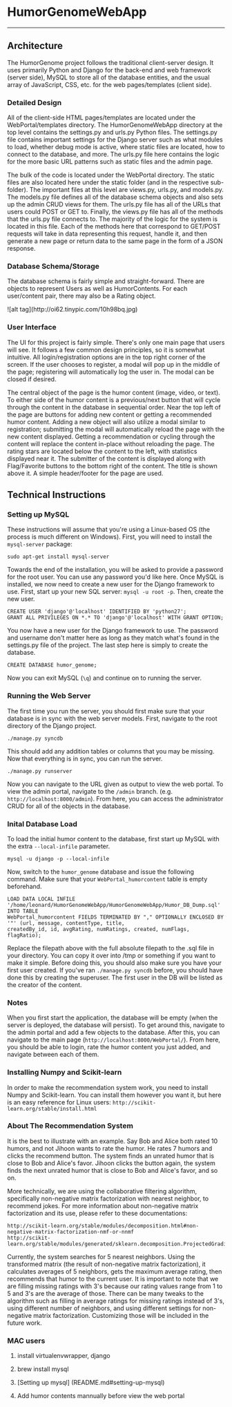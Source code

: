 # HumorGenomeWebApp
-----------------

## Architecture

The HumorGenome project follows the traditional client-server design. It uses primarily Python and Django for the 
back-end and web framework (server side), MySQL to store all of the database entities, and the usual array of 
JavaScript, CSS, etc. for the web pages/templates (client side).

### Detailed Design
All of the client-side HTML pages/templates are located under the WebPortal/templates directory. The HumorGenomeWebApp
directory at the top level contains the settings.py and urls.py Python files. The settings.py file contains important
settings for the Django server such as what modules to load, whether debug mode is active, where static files are
located, how to connect to the database, and more. The urls.py file here contains the logic for the more basic URL 
patterns such as static files and the admin page.

The bulk of the code is located under the WebPortal directory. The static files are also located here under the static
folder (and in the respective sub-folder). The important files at this level are views.py, urls.py, and models.py. The
models.py file defines all of the database schema objects and also sets up the admin CRUD views for them. The urls.py
file has all of the URLs that users could POST or GET to. Finally, the views.py file has all of the methods that
the urls.py file connects to. The majority of the logic for the system is located in this file. Each of the methods here
that correspond to GET/POST requests will take in data representing this request, handle it, and then generate a new
page or return data to the same page in the form of a JSON response.

### Database Schema/Storage
The database schema is fairly simple and straight-forward. There are objects to represent Users as well as 
HumorContents. For each user/content pair, there may also be a Rating object.

<UML Diagram>
![alt tag](http://oi62.tinypic.com/10h98bq.jpg)

### User Interface
The UI for this project is fairly simple. There's only one main page that users will see. It follows a few common
design principles, so it is somewhat intuitive. All login/registration options are in the top right corner of the
screen. If the user chooses to register, a modal will pop up in the middle of the page; registering will automatically
log the user in. The modal can be closed if desired.

The central object of the page is the humor content (image, video, or text). To either side of the humor content is
a previous/next button that will cycle through the content in the database in sequential order. Near the top left
of the page are buttons for adding new content or getting a recommended humor content. Adding a new object will
also utilize a modal similar to registration; submitting the modal will automatically reload the page with the new
content displayed. Getting a recommendation or cycling through the content will replace the content in-place without
reloading the page. The rating stars are located below the content to the left, with statistics displayed near it. The
submitter of the content is displayed along with Flag/Favorite buttons to the bottom right of the content. The title is
shown above it. A simple header/footer for the page are used.

## Technical Instructions

### Setting up MySQL
These instructions will assume that you're using a Linux-based OS (the process is much different on Windows). First,
you will need to install the `mysql-server` package:

`sudo apt-get install mysql-server`

Towards the end of the installation, you will be asked to provide a password for the root user. You can use any password
you'd like here. Once MySQL is installed, we now need to create a new user for the Django framework to use. First, start
up your new SQL server: `mysql -u root -p`. Then, create the new user.

```
CREATE USER 'django'@'localhost' IDENTIFIED BY 'python27';
GRANT ALL PRIVILEGES ON *.* TO 'django'@'localhost' WITH GRANT OPTION;
```

You now have a new user for the Django framework to use. The password and username don't matter here as long as they
match what's found in the settings.py file of the project. The last step here is simply to create the database.

`CREATE DATABASE humor_genome;`

Now you can exit MySQL (`\q`) and continue on to running the server.

### Running the Web Server
The first time you run the server, you should first make sure that your database is in sync with the web server models.
First, navigate to the root directory of the Django project.

`./manage.py syncdb`

This should add any addition tables or columns that you may be missing. Now that everything is in sync, you can run the
server.

`./manage.py runserver`

Now you can navigate to the URL given as output to view the web portal. To view the admin portal, navigate to the `/admin`
branch. (e.g. `http://localhost:8000/admin`). From here, you can access the administrator CRUD for all of the objects
in the database.

### Inital Database Load

To load the initial humor content to the database, first start up MySQL with the extra 	`--local-infile` parameter.

`mysql -u django -p --local-infile`

Now, switch to the `humor_genome` database and issue the following command. Make sure that your `WebPortal_humorcontent` table
is empty beforehand.

```
LOAD DATA LOCAL INFILE '/home/leonard/HumorGenomeWebApp/HumorGenomeWebApp/Humor_DB_Dump.sql' INTO TABLE
WebPortal_humorcontent FIELDS TERMINATED BY "," OPTIONALLY ENCLOSED BY '"' (url, message, contentType, title, 
createdBy_id, id, avgRating, numRatings, created, numFlags, flagRatio);
```

Replace the filepath above with the full absolute filepath to the .sql file in your directory. You can copy it over into /tmp
or something if you want to make it simple. Before doing this, you should also make sure you have your first user created. If
you've ran `./manage.py syncdb` before, you should have done this by creating the superuser. The first user in the DB will be
listed as the creator of the content.

### Notes

When you first start the application, the database will be empty (when the server is deployed, the database will persist).
To get around this, navigate to the admin portal and add a few objects to the database. After this, you can navigate to 
the main page (`http://localhost:8000/WebPortal/`). From here, you should be able to login, rate the humor content you just 
added, and navigate between each of them.

### Installing Numpy and Scikit-learn

In order to make the recommendation system work, you need to install Numpy and Scikit-learn. 
You can install them however you want it, but here is an easy reference for Linux users:
`http://scikit-learn.org/stable/install.html`

### About The Recommendation System

It is the best to illustrate with an example. Say Bob and Alice both rated 10 humors, and not Jihoon wants to rate the humor. 
He rates 7 humors and clicks the recommend button. The system finds an unrated humor that is close to Bob and Alice's favor.
Jihoon clicks the button again, the system finds the next unrated humor that is close to Bob and Alice's favor, and so on.

More technically, we are using the collaborative filtering algorithm, specifically non-negative matrix factorization with nearest neighbor, 
to recommend jokes. For more information about non-negative matrix factorization and its use, please refer to these documentations:
```
http://scikit-learn.org/stable/modules/decomposition.html#non-negative-matrix-factorization-nmf-or-nnmf 
http://scikit-learn.org/stable/modules/generated/sklearn.decomposition.ProjectedGradientNMF.html#sklearn.decomposition.ProjectedGradientNMF
```
Currently, the system searches for 5 nearest neighbors. Using the transformed matrix (the result of non-negative matrix factorization),
it calculates averages of 5 neighbors, gets the maximum average rating, then recommends that humor to the current user.
It is important to note that we are filling missing ratings with 3's because our rating values range from 1 to 5 and 3's are the average of those.
There can be many tweaks to the algorithm such as filling in average ratings for missing ratings instead of 3's, using different number of neighbors,
and using different settings for non-negative matrix factorization. Customizing those will be included in the future work.

### MAC users

1. install virtualenvwrapper, django

2. brew install mysql

3. [Setting up mysql] (README.md#setting-up-mysql)

4. Add humor contents mannually before view the web portal

